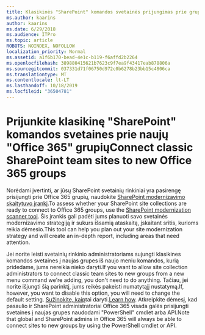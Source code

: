 ```yaml
---
title: Klasikinės "SharePoint" komandos svetainės prijungimas prie grupės
ms.author: kaarins
author: kaarins
ms.date: 6/29/2018
ms.audience: ITPro
ms.topic: article
ROBOTS: NOINDEX, NOFOLLOW
localization_priority: Normal
ms.assetid: a1f6b170-bead-4e1c-b119-f6affd2b2264
ms.openlocfilehash: 389880415621b7623c9f7ea9f43417eab878806a
ms.sourcegitcommit: 037331d71f06750d972c0b6278b23bb15c4806ca
ms.translationtype: MT
ms.contentlocale: lt-LT
ms.lasthandoff: 10/18/2019
ms.locfileid: "36504781"
---
```

# <a name="connect-classic-sharepoint-team-sites-to-new-office-365-groups"></a><span data-ttu-id="ee730-102">Prijunkite klasikinę "SharePoint" komandos svetaines prie naujų "Office 365" grupių</span><span class="sxs-lookup"><span data-stu-id="ee730-102">Connect classic SharePoint team sites to new Office 365 groups</span></span>

<span data-ttu-id="ee730-103">Norėdami įvertinti, ar jūsų SharePoint svetainių rinkiniai yra pasirengę prisijungti prie Office 365 grupių, naudokite [SharePoint modernizavimo skaitytuvo įrankį](https://go.microsoft.com/fwlink/?linkid=873066).</span><span class="sxs-lookup"><span data-stu-id="ee730-103">To assess whether your SharePoint site collections are ready to connect to Office 365 groups, use the [SharePoint modernization scanner tool](https://go.microsoft.com/fwlink/?linkid=873066).</span></span> <span data-ttu-id="ee730-104">Šis įrankis gali padėti jums planuoti savo svetainės modernizavimo strategiją ir sukurs išsamią ataskaitą, įskaitant sritis, kurioms reikia dėmesio.</span><span class="sxs-lookup"><span data-stu-id="ee730-104">This tool can help you plan out your site modernization strategy and will create an in-depth report, including areas that need attention.</span></span>
  
<span data-ttu-id="ee730-105">Jei norite leisti svetainių rinkinio administratoriams sujungti klasikines komandos svetaines į naujas grupes iš naujo meniu komandos, kurią pridedame, jums nereikia nieko daryti.</span><span class="sxs-lookup"><span data-stu-id="ee730-105">If you want to allow site collection administrators to connect classic team sites to new groups from a new menu command we're adding, you don't need to do anything.</span></span> <span data-ttu-id="ee730-106">Tačiau, jei norite išjungti šią parinktį, jums reikės pakeisti numatytąjį nustatymą.</span><span class="sxs-lookup"><span data-stu-id="ee730-106">If, however, you want to disable this option, you will need to change the default setting.</span></span> <span data-ttu-id="ee730-107">[Sužinokite, kaip](https://go.microsoft.com/fwlink/?linkid=2004316)tai daryti.</span><span class="sxs-lookup"><span data-stu-id="ee730-107">[Learn how](https://go.microsoft.com/fwlink/?linkid=2004316).</span></span> <span data-ttu-id="ee730-108">Atkreipkite dėmesį, kad pasaulio ir SharePoint administratoriai Office 365 visada galės prisijungti svetaines į naujas grupes naudodami "PowerShell" cmdlet arba API.</span><span class="sxs-lookup"><span data-stu-id="ee730-108">Note that global and SharePoint admins in Office 365 will always be able to connect sites to new groups by using the PowerShell cmdlet or API.</span></span>
  

